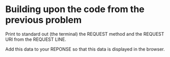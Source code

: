 # Building upon the code from the previous problem

Print to standard out (the terminal) the REQUEST method and the REQUEST URI from the REQUEST LINE.

Add this data to your REPONSE so that this data is displayed in the browser.
